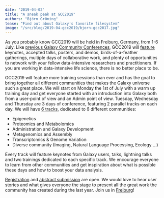 ```yaml
---
date: '2019-04-02'
title: "A sneak peak at GCC2019"
authors: "Björn Grüning"
tease: "Find out about Galaxy's favorite filesystem"
image: "/src/blog/2019-04-gcc2019/bjorn-gcc2017.jpg"
---
```


As you probably know GCC2019 will be held in Freiburg, Germany, from 1-6 July. Like [previous Galaxy Community Conferences](https://galaxyproject.org/gcc/), GCC2019 will [feature](https://gcc2019.sched.com) keynotes, accepted talks, posters, and demos, birds-of-a-feather gatherings, multiple days of collaborative work, and plenty of opportunities to network with your fellow data-intensive researchers and practitioners. If you are working in data-intensive life science, there is no better place to be.

GCC2019 will feature more training sessions than ever and has the goal to bring together all different communities that makes the Galaxy universe such a great place. We will start on Monday the 1st of July with a warm up training day and get everyone started with an introduction into Galaxy both from a user-point of view and an Admin point of view.
Tuesday, Wednesday and Thursday are 3 days of conference, featuring 2 parallel tracks on each day. We will have [6 tracks](https://gcc2019.sched.com), dedicated to 6 different communities:

* Epigenetics
* Proteomics and Metabolomics
* Administration and Galaxy Development
* Metagenomics and Assembly
* Transcriptomics & Genome Variation
* Diverse community (Imaging, Natural Language Processing, Ecology ...)

Every track will feature keynotes from Galaxy users, talks, lightning talks and two trainings dedicated to each specific track. We encourage everyone to learn from other communities and get inspiration about what is possible these days and how to boost your data analysis.

[Registration](https://galaxyproject.org/events/gcc2019/registration/) and [abstract submission](https://galaxyproject.org/events/gcc2019/abstracts/) are open. We would love to hear user stories and what gives everyone the stage to present all the great work the community has created during the last year. Join us in [Freiburg](https://galaxyproject.org/events/gcc2019/#location)!
